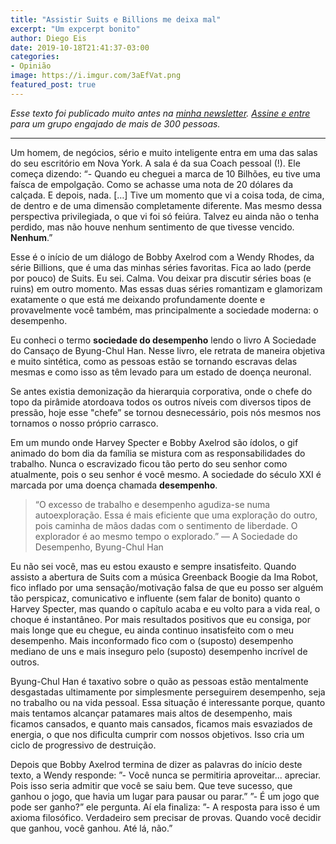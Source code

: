 ```yaml
---
title: "Assistir Suits e Billions me deixa mal"
excerpt: "Um expcerpt bonito"
author: Diego Eis
date: 2019-10-18T21:41:37-03:00
categories: 
- Opinião
image: https://i.imgur.com/3aEfVat.png
featured_post: true
---
```


_Esse texto foi publicado muito antes na [minha newsletter](https://diegoeis.substack.com/about). [Assine e entre](https://diegoeis.substack.com/) para um grupo engajado de mais de 300 pessoas._

---

Um homem, de negócios, sério e muito inteligente entra em uma das salas do seu escritório em Nova York. A sala é da sua Coach pessoal (!). Ele começa dizendo: 
“- Quando eu cheguei a marca de 10 Bilhões, eu tive uma faísca de empolgação. Como se achasse uma nota de 20 dólares da calçada. E depois, nada. […] Tive um momento que vi a coisa toda, de cima, de dentro e de uma dimensão completamente diferente. Mas mesmo dessa perspectiva privilegiada, o que vi foi só feiúra. Talvez eu ainda não o tenha perdido, mas não houve nenhum sentimento de que tivesse vencido. **Nenhum**.”

Esse é o início de um diálogo de Bobby Axelrod com a Wendy Rhodes, da série Billions, que é uma das minhas séries favoritas. Fica ao lado (perde por pouco) de Suits. Eu sei. Calma. Vou deixar pra discutir séries boas (e ruins) em outro momento. Mas essas duas séries romantizam e glamorizam exatamente o que está me deixando profundamente doente e provavelmente você também, mas principalmente a sociedade moderna: o desempenho. 

Eu conheci o termo **sociedade do desempenho** lendo o livro A Sociedade do Cansaço de Byung-Chul Han. Nesse livro, ele retrata de maneira objetiva e muito sintética, como as pessoas estão se tornando escravas delas mesmas e como isso as têm levado para um estado de doença neuronal.

Se antes existia demonização da hierarquia corporativa, onde o chefe do topo da pirâmide atordoava todos os outros níveis com diversos tipos de pressão, hoje esse "chefe” se tornou desnecessário, pois nós mesmos nos tornamos o nosso próprio carrasco.

Em um mundo onde Harvey Specter e Bobby Axelrod são ídolos, o gif animado do bom dia da família se mistura com as responsabilidades do trabalho. Nunca o escravizado ficou tão perto do seu senhor como atualmente, pois o seu senhor é você mesmo. A sociedade do século XXI é marcada por uma doença chamada **desempenho**.

> “O excesso de trabalho e desempenho agudiza-se numa autoexploração. Essa é mais eficiente que uma exploração do outro, pois caminha de mãos dadas com o sentimento de liberdade. O explorador é ao mesmo tempo o explorado.” — A Sociedade do Desempenho, Byung-Chul Han

Eu não sei você, mas eu estou exausto e sempre insatisfeito. Quando assisto a abertura de Suits com a música Greenback Boogie da Ima Robot, fico inflado por uma sensação/motivação falsa de que eu posso ser alguém tão perspicaz, comunicativo e influente (sem falar de bonito) quanto o Harvey Specter, mas quando o capítulo acaba e eu volto para a vida real, o choque é instantâneo. Por mais resultados positivos que eu consiga, por mais longe que eu chegue, eu ainda continuo insatisfeito com o meu desempenho. Mais inconformado fico com o (suposto) desempenho mediano de uns e mais inseguro pelo (suposto) desempenho incrível de outros.

Byung-Chul Han é taxativo sobre o quão as pessoas estão mentalmente desgastadas ultimamente por simplesmente perseguirem desempenho, seja no trabalho ou na vida pessoal. Essa situação é interessante porque, quanto mais tentamos alcançar patamares mais altos de desempenho, mais ficamos cansados, e quanto mais cansados, ficamos mais esvaziados de energia, o que nos dificulta cumprir com nossos objetivos. Isso cria um ciclo de progressivo de destruição.

Depois que Bobby Axelrod termina de dizer as palavras do início deste texto, a Wendy responde: 
”- Você nunca se permitiria aproveitar... apreciar. Pois isso seria admitir que você se saiu bem. Que teve sucesso, que ganhou o jogo, que havia um lugar para pausar ou parar.” 
”- É um jogo que pode ser ganho?” ele pergunta. Aí ela finaliza:
”- A resposta para isso é um axioma filosófico. Verdadeiro sem precisar de provas. Quando você decidir que ganhou, você ganhou. Até lá, não.”
